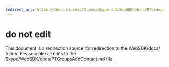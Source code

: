 ```yaml
---
redirect_url: https://docs.microsoft.com/skype-sdk/WebSDK/docs/PTGroupsAddContact
---
```

# do not edit
This document is a redirection source for redirection to the WebSDK/docs/ folder. Please make all edits to the Skype/WebSDK/docs/PTGroupsAddContact.md file.

